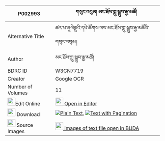 |P002993|གསུང་འབུམ། མང་ཐོས་ཀླུ་སྒྲུབ་རྒྱ་མཚོ། 
| --- | --- 
|Alternative Title |ཚར་པ་ནཱལེནྡྲའི་དཔེ་ཚོགས་ལས་མང་ཐོས་ཀླུ་སྒྲུབ་རྒྱ་མཚོའི་གསུང་འབུམ།
|Author| མང་ཐོས་ཀླུ་སྒྲུབ་རྒྱ་མཚོ།
|BDRC ID | W3CN7719
|Creator | Google OCR
|Number of Volumes| 11
|<img width="25" src="https://img.icons8.com/color/25/000000/edit-property.png">Edit Online| [<img width="25" src="https://avatars.githubusercontent.com/u/45091458?s=200&v=4"> Open in Editor](http://editor.openpecha.org/P002993)
|<img width="25" src="https://img.icons8.com/fluent/48/000000/download-2.png"/>  Download | [![](https://img.icons8.com/color/20/000000/txt.png)Plain Text](https://github.com/Openpecha/P002993/releases/download/v1/sungbum_mangto_ludrub_gyatso_plain_P002993.zip), [![](https://img.icons8.com/color/20/000000/txt.png)Text with Pagination](https://github.com/Openpecha/P002993/releases/download/v1/sungbum_mangto_ludrub_gyatso_pages_P002993.zip)
|<img width="25" src="https://img.icons8.com/plasticine/100/000000/pictures-folder.png"/>  Source Images | [<img width="25" src="https://library.bdrc.io/icons/BUDA-small.svg"> Images of text file open in BUDA](https://library.bdrc.io/show/bdr:W3CN7719)